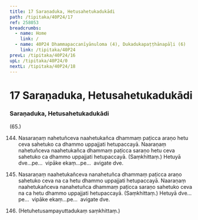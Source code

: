 ```yaml
---
title: 17 Saraṇaduka, Hetusahetukadukādi
path: /tipitaka/40P24/17
ref: 258053
breadcrumbs:
  - name: Home
    link: /
  - name: 40P24 Dhammapaccanīyānuloma (4), Dukadukapaṭṭhānapāḷi (6)
    link: /tipitaka/40P24
prevL: /tipitaka/40P24/16
upL: /tipitaka/40P24/0
nextL: /tipitaka/40P24/18
---
```


# 17 Saraṇaduka, Hetusahetukadukādi

### Saraṇaduka, Hetusahetukadukādi

(65.)

144. Nasaraṇaṃ nahetuñceva naahetukañca dhammaṃ paṭicca araṇo hetu ceva sahetuko ca dhammo uppajjati hetupaccayā. Naaraṇaṃ nahetuñceva naahetukañca dhammaṃ paṭicca saraṇo hetu ceva sahetuko ca dhammo uppajjati hetupaccayā. (Saṃkhittaṃ.) Hetuyā dve…pe…  vipāke ekaṃ…pe…  avigate dve.

145. Nasaraṇaṃ naahetukañceva nanahetuñca dhammaṃ paṭicca araṇo sahetuko ceva na ca hetu dhammo uppajjati hetupaccayā. Naaraṇaṃ naahetukañceva nanahetuñca dhammaṃ paṭicca saraṇo sahetuko ceva na ca hetu dhammo uppajjati hetupaccayā. (Saṃkhittaṃ.) Hetuyā dve…pe…  vipāke ekaṃ…pe…  avigate dve.

146. (Hetuhetusampayuttadukaṃ saṃkhittaṃ.)


